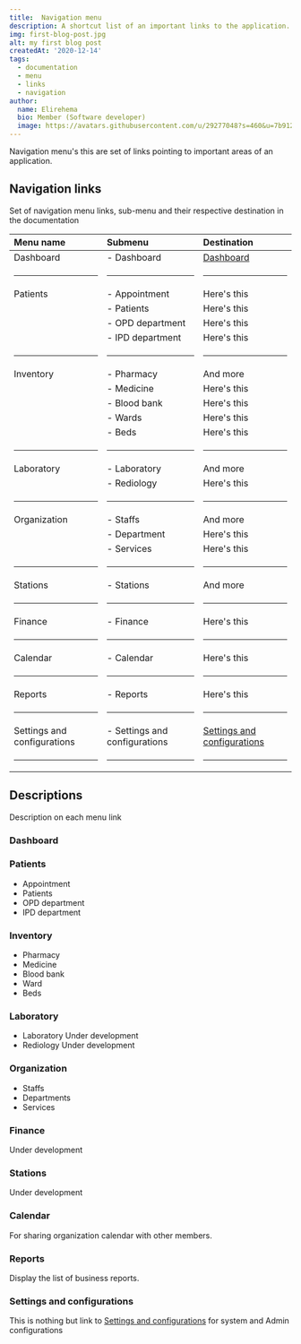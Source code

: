 ```yaml
---
title:  Navigation menu
description: A shortcut list of an important links to the application.
img: first-blog-post.jpg
alt: my first blog post
createdAt: '2020-12-14'
tags:
  - documentation
  - menu
  - links
  - navigation
author:
  name: Elirehema
  bio: Member (Software developer)
  image: https://avatars.githubusercontent.com/u/29277048?s=460&u=7b9129df86f037dc4fb021e22ecbf252f308e688&v=4
---
```


Navigation menu's this are set of links pointing to important areas of an application. 

## Navigation links
Set of navigation menu links, sub-menu and their respective destination in the documentation
<div class="markdown">

| Menu name   |  Submenu          |  Destination   |
| :---        | :--               |           :--- |
| Dashboard   |  - Dashboard      |  [Dashboard](/docs/homepage)     |
|  <hr>       |    <hr>           |   <hr>         |
| Patients    |   - Appointment   |  Here's this   |
|             |   - Patients      |  Here's this   |
|             |   - OPD department|  Here's this   |
|             |   - IPD department|  Here's this   |
|  <hr>       |    <hr>           |   <hr>         |
| Inventory   |  - Pharmacy       |  And more      |
|             |   -  Medicine     |  Here's this   |
|             |   - Blood bank    |  Here's this   |
|             |   - Wards         |  Here's this   |
|             |   - Beds          |  Here's this   |
|  <hr>       |    <hr>           |   <hr>         |
| Laboratory  |  - Laboratory     |  And more      |
|             |   -  Rediology    |  Here's this   |
|  <hr>       |    <hr>           |   <hr>         |
| Organization|  - Staffs         |  And more      |
|             |   -  Department   |  Here's this   |
|             |   -  Services     |  Here's this   |
|  <hr>       |    <hr>           |   <hr>         |
| Stations    |  - Stations       |  And more      |
|  <hr>       |    <hr>           |   <hr>         |
|    Finance  |   - Finance       |  Here's this   |
|  <hr>       |    <hr>           |   <hr>         |
|    Calendar |   - Calendar      |  Here's this   |
|  <hr>       |    <hr>           |   <hr>         |
|    Reports  |   - Reports       |  Here's this   |
|  <hr>       |    <hr>           |   <hr>         |
|    Settings and configurations  |   - Settings and configurations       |  [Settings and configurations](/docs/setting-and-config)  |
|  <hr>       |    <hr>           |   <hr>         |


</div>

## Descriptions
Description on each menu link
### Dashboard
### Patients
  - Appointment
  - Patients
  - OPD department
  - IPD department
### Inventory
  - Pharmacy
  - Medicine 
  - Blood bank
  - Ward 
  - Beds
### Laboratory
  - Laboratory
  Under development
  - Rediology
  Under development
### Organization
 - Staffs 
 - Departments
 - Services
### Finance
  Under development
### Stations
  Under development
### Calendar
  For sharing organization calendar with other members.
### Reports
  Display the list of business reports.
### Settings and configurations
 This is nothing but link to  [Settings and configurations](/docs/a/#settings-and-configurations)  for system and Admin configurations